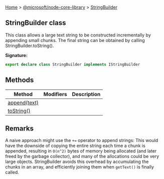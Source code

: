 [Home](./index) &gt; [@microsoft/node-core-library](./node-core-library.md) &gt; [StringBuilder](./node-core-library.stringbuilder.md)

## StringBuilder class

This class allows a large text string to be constructed incrementally by appending small chunks. The final string can be obtained by calling StringBuilder.toString().

<b>Signature:</b>

```typescript
export declare class StringBuilder implements IStringBuilder 
```

## Methods

|  Method | Modifiers | Description |
|  --- | --- | --- |
|  [append(text)](./node-core-library.stringbuilder.append.md) |  |  |
|  [toString()](./node-core-library.stringbuilder.tostring.md) |  |  |

## Remarks

A naive approach might use the `+=` operator to append strings: This would have the downside of copying the entire string each time a chunk is appended, resulting in `O(n^2)` bytes of memory being allocated (and later freed by the garbage collector), and many of the allocations could be very large objects. StringBuilder avoids this overhead by accumulating the chunks in an array, and efficiently joining them when `getText()` is finally called.

